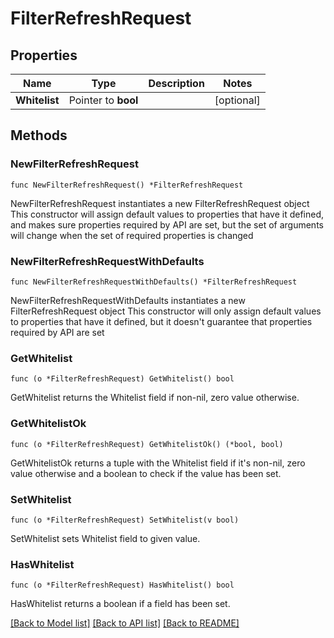# FilterRefreshRequest

## Properties

Name | Type | Description | Notes
------------ | ------------- | ------------- | -------------
**Whitelist** | Pointer to **bool** |  | [optional] 

## Methods

### NewFilterRefreshRequest

`func NewFilterRefreshRequest() *FilterRefreshRequest`

NewFilterRefreshRequest instantiates a new FilterRefreshRequest object
This constructor will assign default values to properties that have it defined,
and makes sure properties required by API are set, but the set of arguments
will change when the set of required properties is changed

### NewFilterRefreshRequestWithDefaults

`func NewFilterRefreshRequestWithDefaults() *FilterRefreshRequest`

NewFilterRefreshRequestWithDefaults instantiates a new FilterRefreshRequest object
This constructor will only assign default values to properties that have it defined,
but it doesn't guarantee that properties required by API are set

### GetWhitelist

`func (o *FilterRefreshRequest) GetWhitelist() bool`

GetWhitelist returns the Whitelist field if non-nil, zero value otherwise.

### GetWhitelistOk

`func (o *FilterRefreshRequest) GetWhitelistOk() (*bool, bool)`

GetWhitelistOk returns a tuple with the Whitelist field if it's non-nil, zero value otherwise
and a boolean to check if the value has been set.

### SetWhitelist

`func (o *FilterRefreshRequest) SetWhitelist(v bool)`

SetWhitelist sets Whitelist field to given value.

### HasWhitelist

`func (o *FilterRefreshRequest) HasWhitelist() bool`

HasWhitelist returns a boolean if a field has been set.


[[Back to Model list]](../README.md#documentation-for-models) [[Back to API list]](../README.md#documentation-for-api-endpoints) [[Back to README]](../README.md)


